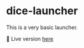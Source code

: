 # dice-launcher

This is a very basic launcher.

🚀  Live version [here](https://medium-italy-news.herokuapp.com/)

